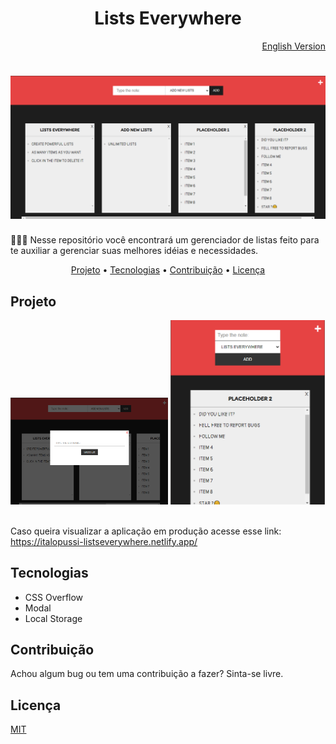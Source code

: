 <h1 align="center">Lists Everywhere</h1>
<div align="right">
    <a href="https://github.com/ItaloPussi/simpleProjectsJS/blob/master/listsEverywhere/readme.md" />English Version</a>
</div>

<h1 align="center">
  <img alt="Page screenshot" title="Page screenshot" src="../.github/listseverywhere-main.png" />
</h1>

<p>📄📄📃 Nesse repositório você encontrará um gerenciador de listas feito para te auxiliar a gerenciar suas melhores idéias e necessidades.</p>

<p align="center">
 <a href="#projeto">Projeto</a> •
 <a href="#tecnologias">Tecnologias</a> • 
 <a href="#contribuicao">Contribuição</a> • 
 <a href="#licenca">Licença</a>
</p>

<h2 id="projeto">Projeto</h2>
<div>
  <img alt="Page modal" title="Page modal" width="50%" src="../.github/listseverywhere-modal.png" />
  <img alt="Page responsive" title="Page responsive" width="49%" src="../.github/listseverywhere-smallscreens.png" />
 </div>
<br />

<p>Caso queira visualizar a aplicação em produção acesse esse link: <a href="https://italopussi-listseverywhere.netlify.app/">https://italopussi-listseverywhere.netlify.app/</a></p>
 
<h2 id="tecnologias">Tecnologias</h2>

<ul>
  <li>CSS Overflow</li>
  <li>Modal</li>
  <li>Local Storage</li>
</ul>

<h2 id="contribuicao">Contribuição</h2>
<p>Achou algum bug ou tem uma contribuição a fazer? Sinta-se livre.</p>

<h2 id="licenca">Licença</h2>
<a href="https://choosealicense.com/licenses/mit/" target="_blank" />MIT</a>

